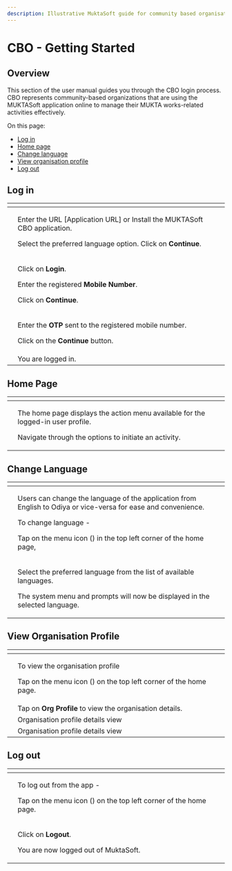 ```yaml
---
description: Illustrative MuktaSoft guide for community based organisations
---
```


# CBO - Getting Started

## Overview <a href="#_25ucugk0n5t1" id="_25ucugk0n5t1"></a>

This section of the user manual guides you through the CBO login process. CBO represents community-based organizations that are using the MUKTASoft application online to manage their MUKTA works-related activities effectively.

On this page:

* [Log in](cbo-getting-started.md#\_q7o9e4i82bi2)
* [Home page](cbo-getting-started.md#\_th0pisijzcww)
* [Change language](cbo-getting-started.md#\_id3wlre5gufw)
* [View organisation profile](cbo-getting-started.md#\_95zo2uhk62j3)
* [Log out](cbo-getting-started.md#\_4crhlnimv28n)

## Log in <a href="#_q7o9e4i82bi2" id="_q7o9e4i82bi2"></a>

<table data-card-size="large" data-view="cards"><thead><tr><th></th><th></th><th></th></tr></thead><tbody><tr><td><img src="../../../../../../.gitbook/assets/image (63).png" alt=""></td><td><p>Enter the URL [Application URL] or Install the MUKTASoft CBO application.</p><p>Select the preferred language option. Click on <strong>Continue</strong>.</p></td><td></td></tr><tr><td><img src="../../../../../../.gitbook/assets/image (58) (1) (1) (1) (1).png" alt=""></td><td><p>Click on <strong>Login</strong>. </p><p>Enter the registered <strong>Mobile Number</strong>. </p><p>Click on <strong>Continue</strong>.</p></td><td></td></tr><tr><td><img src="../../../../../../.gitbook/assets/image (5) (3) (1).png" alt=""></td><td><p>Enter the <strong>OTP</strong> sent to the registered mobile number.</p><p>Click on the <strong>Continue</strong> button.</p></td><td></td></tr><tr><td><img src="../../../../../../.gitbook/assets/image (3) (5).png" alt=""></td><td>You are logged in.</td><td></td></tr></tbody></table>

## Home Page <a href="#_th0pisijzcww" id="_th0pisijzcww"></a>

<table data-card-size="large" data-view="cards"><thead><tr><th></th><th></th><th></th></tr></thead><tbody><tr><td><img src="../../../../../../.gitbook/assets/image (62).png" alt=""></td><td><p>The home page displays the action menu available for the logged-in user profile. </p><p>Navigate through the options to initiate an activity.</p></td><td></td></tr></tbody></table>

## Change Language <a href="#_id3wlre5gufw" id="_id3wlre5gufw"></a>

<table data-card-size="large" data-view="cards"><thead><tr><th></th><th></th><th></th></tr></thead><tbody><tr><td><img src="../../../../../../.gitbook/assets/image (59) (2).png" alt=""></td><td><p>Users can change the language of the application from English to Odiya or vice-versa for ease and convenience.</p><p>To change language - </p><p>Tap on the menu icon (<img src="../../../../../../.gitbook/assets/6 (3).png" alt="">) in the top left corner of the home page,</p></td><td></td></tr><tr><td><img src="../../../../../../.gitbook/assets/image (55) (1).png" alt=""></td><td><p>Select the preferred language from the list of available languages.</p><p>The system menu and prompts will now be displayed in the selected language.</p></td><td></td></tr></tbody></table>

## View Organisation Profile <a href="#_95zo2uhk62j3" id="_95zo2uhk62j3"></a>

<table data-card-size="large" data-view="cards"><thead><tr><th></th><th></th><th></th></tr></thead><tbody><tr><td><img src="../../../../../../.gitbook/assets/image (58) (1) (1) (1).png" alt=""></td><td><p>To view the organisation profile</p><p>Tap on the menu icon (<img src="../../../../../../.gitbook/assets/9 (3).png" alt="">) on the top left corner of the home page.</p></td><td></td></tr><tr><td><img src="../../../../../../.gitbook/assets/image (62) (1).png" alt=""></td><td>Tap on <strong>Org Profile</strong> to view the organisation details.</td><td></td></tr><tr><td><img src="../../../../../../.gitbook/assets/image (1).png" alt=""></td><td>Organisation profile details view</td><td></td></tr><tr><td><img src="../../../../../../.gitbook/assets/image (61) (1) (1) (1).png" alt=""></td><td>Organisation profile details view</td><td></td></tr></tbody></table>

## Log out <a href="#_4crhlnimv28n" id="_4crhlnimv28n"></a>

<table data-card-size="large" data-view="cards"><thead><tr><th></th><th></th><th></th></tr></thead><tbody><tr><td><img src="../../../../../../.gitbook/assets/image (60) (1) (1).png" alt=""></td><td><p>To log out from the app -</p><p>Tap on the menu icon (<img src="../../../../../../.gitbook/assets/14 (1).png" alt="">) on the top left corner of the home page.</p></td><td></td></tr><tr><td><img src="../../../../../../.gitbook/assets/image (57) (1) (1) (1).png" alt=""></td><td><p>Click on <strong>Logout</strong>. </p><p>You are now logged out of MuktaSoft.</p></td><td></td></tr></tbody></table>
